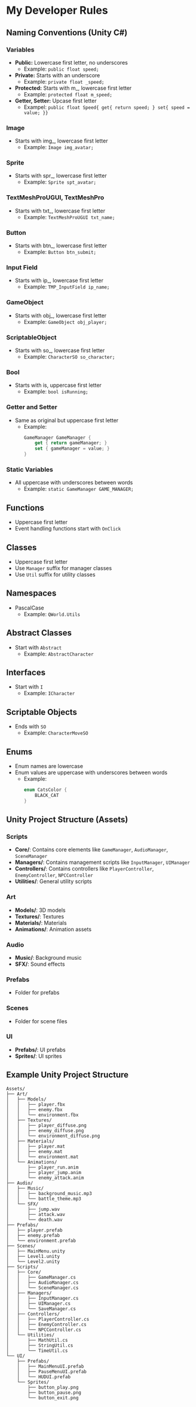 # My Developer Rules

## Naming Conventions (Unity C#)

### Variables
- **Public:** Lowercase first letter, no underscores
  - Example: `public float speed;`
- **Private:** Starts with an underscore
  - Example: `private float _speed;`
- **Protected:** Starts with m_, lowercase first letter
  - Example: `protected float m_speed;`
- **Getter, Setter:** Upcase first letter
  - Exampel: `public float Speed{ get{ return speed; } set{ speed = value; }}`

### Image
- Starts with img_, lowercase first letter
  - Example: `Image img_avatar;`

### Sprite
- Starts with spr_, lowercase first letter
  - Example: `Sprite spt_avatar;`

### TextMeshProUGUI, TextMeshPro
- Starts with txt_, lowercase first letter
  - Example: `TextMeshProUGUI txt_name;`

### Button
- Starts with btn_, lowercase first letter
  - Example: `Button btn_submit;`

### Input Field
- Starts with ip_, lowercase first letter
  - Example: `TMP_InputField ip_name;`

### GameObject
- Starts with obj_, lowercase first letter
  - Example: `GameObject obj_player;`

### ScriptableObject
- Starts with so_, lowercase first letter
  - Example: `CharacterSO so_character;`

### Bool
- Starts with is, uppercase first letter
  - Example: `bool isRunning;`

### Getter and Setter
- Same as original but uppercase first letter
  - Example:
    ```csharp
    GameManager GameManager {
        get { return gameManager; }
        set { gameManager = value; }
    }
    ```

### Static Variables
- All uppercase with underscores between words
  - Example: `static GameManager GAME_MANAGER;`

## Functions
- Uppercase first letter
- Event handling functions start with `OnClick`

## Classes
- Uppercase first letter
- Use `Manager` suffix for manager classes
- Use `Util` suffix for utility classes

## Namespaces
- PascalCase
  - Example: `QWorld.Utils`

## Abstract Classes
- Start with `Abstract`
  - Example: `AbstractCharacter`

## Interfaces
- Start with `I`
  - Example: `ICharacter`

## Scriptable Objects
- Ends with `SO`
  - Example: `CharacterMoveSO`

## Enums
- Enum names are lowercase
- Enum values are uppercase with underscores between words
  - Example:
    ```csharp
    enum CatsColor {
        BLACK_CAT
    }
    ```

## Unity Project Structure (Assets)

### Scripts
- **Core/**: Contains core elements like `GameManager`, `AudioManager`, `SceneManager`
- **Managers/**: Contains management scripts like `InputManager`, `UIManager`
- **Controllers/**: Contains controllers like `PlayerController`, `EnemyController`, `NPCController`
- **Utilities/**: General utility scripts

### Art
- **Models/**: 3D models
- **Textures/**: Textures
- **Materials/**: Materials
- **Animations/**: Animation assets

### Audio
- **Music/**: Background music
- **SFX/**: Sound effects

### Prefabs
- Folder for prefabs

### Scenes
- Folder for scene files

### UI
- **Prefabs/**: UI prefabs
- **Sprites/**: UI sprites

## Example Unity Project Structure

```plaintext
Assets/
├── Art/
│   ├── Models/
│   │   ├── player.fbx
│   │   ├── enemy.fbx
│   │   └── environment.fbx
│   ├── Textures/
│   │   ├── player_diffuse.png
│   │   ├── enemy_diffuse.png
│   │   └── environment_diffuse.png
│   ├── Materials/
│   │   ├── player.mat
│   │   ├── enemy.mat
│   │   └── environment.mat
│   └── Animations/
│       ├── player_run.anim
│       ├── player_jump.anim
│       └── enemy_attack.anim
├── Audio/
│   ├── Music/
│   │   ├── background_music.mp3
│   │   └── battle_theme.mp3
│   └── SFX/
│       ├── jump.wav
│       ├── attack.wav
│       └── death.wav
├── Prefabs/
│   ├── player.prefab
│   ├── enemy.prefab
│   └── environment.prefab
├── Scenes/
│   ├── MainMenu.unity
│   ├── Level1.unity
│   └── Level2.unity
├── Scripts/
│   ├── Core/
│   │   ├── GameManager.cs
│   │   ├── AudioManager.cs
│   │   └── SceneManager.cs
│   ├── Managers/
│   │   ├── InputManager.cs
│   │   ├── UIManager.cs
│   │   └── SaveManager.cs
│   ├── Controllers/
│   │   ├── PlayerController.cs
│   │   ├── EnemyController.cs
│   │   └── NPCController.cs
│   └── Utilities/
│       ├── MathUtil.cs
│       ├── StringUtil.cs
│       └── TimeUtil.cs
└── UI/
    ├── Prefabs/
    │   ├── MainMenuUI.prefab
    │   ├── PauseMenuUI.prefab
    │   └── HUDUI.prefab
    └── Sprites/
        ├── button_play.png
        ├── button_pause.png
        └── button_exit.png
